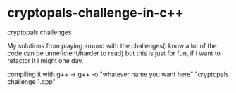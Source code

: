 # cryptopals-challenge-in-c++
cryptopals challenges

My solutions from playing around with the challenges(i know a lot of the code can be unneficient/harder to read) but this is just for fun, if i want to refactor it i might one day.

compiling it with g++ -> g++ -o "whatever name you want here" "cryptopals challenge 1.cpp"